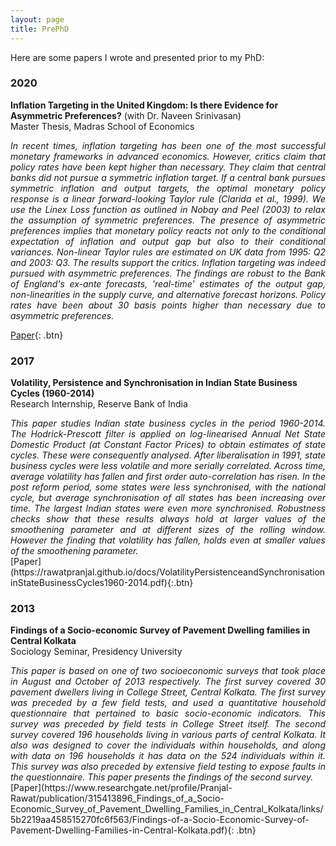 ```yaml
---
layout: page
title: PrePhD
---
```


Here are some papers I wrote and presented prior to my PhD:

### 2020

**Inflation Targeting in the United Kingdom: Is there Evidence for Asymmetric Preferences?** (with Dr. Naveen Srinivasan)<br />
Master Thesis, Madras School of Economics<br />
<div style="text-align: justify"> <em>In recent times, inflation targeting has been one of the most successful monetary frameworks in advanced economics. However, critics claim that policy rates have been kept higher than necessary. They claim that central banks did not pursue a symmetric inflation target. If a central bank pursues symmetric inflation and output targets, the optimal monetary policy response is a linear forward-looking Taylor rule (Clarida et al., 1999). We use the Linex Loss function as outlined in Nobay and Peel (2003) to relax the assumption of symmetric preferences. The presence of asymmetric preferences implies that monetary policy reacts not only to the conditional expectation of inflation and output gap but also to their conditional variances. Non-linear Taylor rules are estimated on UK data from 1995: Q2 and 2003: Q3. The results support the critics. Inflation targeting was indeed pursued with asymmetric preferences. The findings are robust to the Bank of England's ex-ante forecasts, 'real-time' estimates of the output gap, non-linearities in the supply curve, and alternative forecast horizons. Policy rates have been about 30 basis points higher than necessary due to asymmetric preferences.</em></div>

[Paper](https://www.mse.ac.in/wp-content/uploads/2021/05/working-paper-196.pdf){: .btn}

### 2017

**Volatility, Persistence and Synchronisation in Indian State Business Cycles (1960-2014)**<br />
Research Internship, Reserve Bank of India<br />
<div style="text-align: justify"> <em>This paper studies Indian state business cycles in the period 1960-2014. The Hodrick-Prescott filter is applied on log-linearised Annual Net State Domestic Product (at Constant Factor Prices) to obtain estimates of state cycles. These were consequently analysed. After liberalisation in 1991, state business cycles were less volatile and more serially correlated. Across time, average volatility has fallen and first order auto-correlation has risen. In the post reform period, some states were less synchronised, with the national cycle, but average synchronisation of all states has been increasing over time. The largest Indian states were even more synchronised. Robustness checks show that these results always hold at larger values of the smoothening parameter and at different sizes of the rolling window. However the finding that volatility has fallen, holds even at smaller values of the smoothening parameter.</em></div>
[Paper](https://rawatpranjal.github.io/docs/VolatilityPersistenceandSynchronisationinStateBusinessCycles1960-2014.pdf){:.btn}

### 2013

**Findings of a Socio-economic Survey of Pavement Dwelling families in Central Kolkata**<br />
Sociology Seminar, Presidency University<br />
<div style="text-align: justify"><em>This paper is based on one of two socioeconomic surveys that took place in August and October of 2013 respectively. The first survey covered 30 pavement dwellers living in College Street, Central Kolkata. The first survey was preceded by a few field tests, and used a quantitative household questionnaire that pertained to basic socio-economic indicators. This survey was preceded by field tests in College Street itself. The second survey covered 196 households living in various parts of central Kolkata. It also was designed to cover the individuals within households, and along with data on 196 households it has data on the 524 individuals within it. This survey was also preceded by extensive field testing to expose faults in the questionnaire. This paper presents the findings of the second survey.</em></div>
[Paper](https://www.researchgate.net/profile/Pranjal-Rawat/publication/315413896_Findings_of_a_Socio-Economic_Survey_of_Pavement_Dwelling_Families_in_Central_Kolkata/links/5b2219aa458515270fc6f563/Findings-of-a-Socio-Economic-Survey-of-Pavement-Dwelling-Families-in-Central-Kolkata.pdf){: .btn}

<br />


